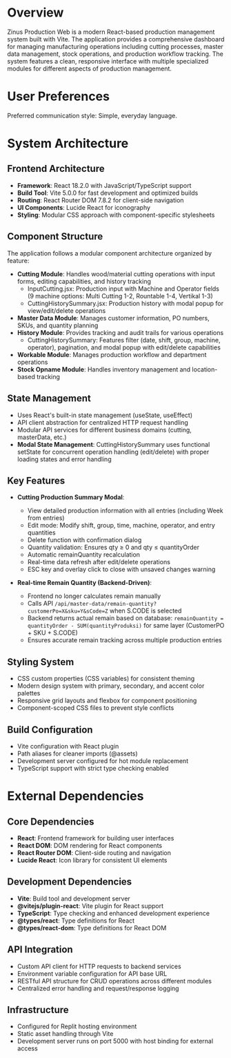 # Overview

Zinus Production Web is a modern React-based production management system built with Vite. The application provides a comprehensive dashboard for managing manufacturing operations including cutting processes, master data management, stock operations, and production workflow tracking. The system features a clean, responsive interface with multiple specialized modules for different aspects of production management.

# User Preferences

Preferred communication style: Simple, everyday language.

# System Architecture

## Frontend Architecture
- **Framework**: React 18.2.0 with JavaScript/TypeScript support
- **Build Tool**: Vite 5.0.0 for fast development and optimized builds
- **Routing**: React Router DOM 7.8.2 for client-side navigation
- **UI Components**: Lucide React for iconography
- **Styling**: Modular CSS approach with component-specific stylesheets

## Component Structure
The application follows a modular component architecture organized by feature:
- **Cutting Module**: Handles wood/material cutting operations with input forms, editing capabilities, and history tracking
  - InputCutting.jsx: Production input with Machine and Operator fields (9 machine options: Multi Cutting 1-2, Rountable 1-4, Vertikal 1-3)
  - CuttingHistorySummary.jsx: Production history with modal popup for view/edit/delete operations
- **Master Data Module**: Manages customer information, PO numbers, SKUs, and quantity planning
- **History Module**: Provides tracking and audit trails for various operations
  - CuttingHistorySummary: Features filter (date, shift, group, machine, operator), pagination, and modal popup with edit/delete capabilities
- **Workable Module**: Manages production workflow and department operations
- **Stock Opname Module**: Handles inventory management and location-based tracking

## State Management
- Uses React's built-in state management (useState, useEffect)
- API client abstraction for centralized HTTP request handling
- Modular API services for different business domains (cutting, masterData, etc.)
- **Modal State Management**: CuttingHistorySummary uses functional setState for concurrent operation handling (edit/delete) with proper loading states and error handling

## Key Features
- **Cutting Production Summary Modal**:
  - View detailed production information with all entries (including Week from entries)
  - Edit mode: Modify shift, group, time, machine, operator, and entry quantities
  - Delete function with confirmation dialog
  - Quantity validation: Ensures qty ≥ 0 and qty ≤ quantityOrder
  - Automatic remainQuantity recalculation
  - Real-time data refresh after edit/delete operations
  - ESC key and overlay click to close with unsaved changes warning
  
- **Real-time Remain Quantity (Backend-Driven)**:
  - Frontend no longer calculates remain manually
  - Calls API `/api/master-data/remain-quantity?customerPo=X&sku=Y&sCode=Z` when S.CODE is selected
  - Backend returns actual remain based on database: `remainQuantity = quantityOrder - SUM(quantityProduksi)` for same layer (CustomerPO + SKU + S.CODE)
  - Ensures accurate remain tracking across multiple production entries

## Styling System
- CSS custom properties (CSS variables) for consistent theming
- Modern design system with primary, secondary, and accent color palettes
- Responsive grid layouts and flexbox for component positioning
- Component-scoped CSS files to prevent style conflicts

## Build Configuration
- Vite configuration with React plugin
- Path aliases for cleaner imports (@assets)
- Development server configured for hot module replacement
- TypeScript support with strict type checking enabled

# External Dependencies

## Core Dependencies
- **React**: Frontend framework for building user interfaces
- **React DOM**: DOM rendering for React components
- **React Router DOM**: Client-side routing and navigation
- **Lucide React**: Icon library for consistent UI elements

## Development Dependencies
- **Vite**: Build tool and development server
- **@vitejs/plugin-react**: Vite plugin for React support
- **TypeScript**: Type checking and enhanced development experience
- **@types/react**: Type definitions for React
- **@types/react-dom**: Type definitions for React DOM

## API Integration
- Custom API client for HTTP requests to backend services
- Environment variable configuration for API base URL
- RESTful API structure for CRUD operations across different modules
- Centralized error handling and request/response logging

## Infrastructure
- Configured for Replit hosting environment
- Static asset handling through Vite
- Development server runs on port 5000 with host binding for external access